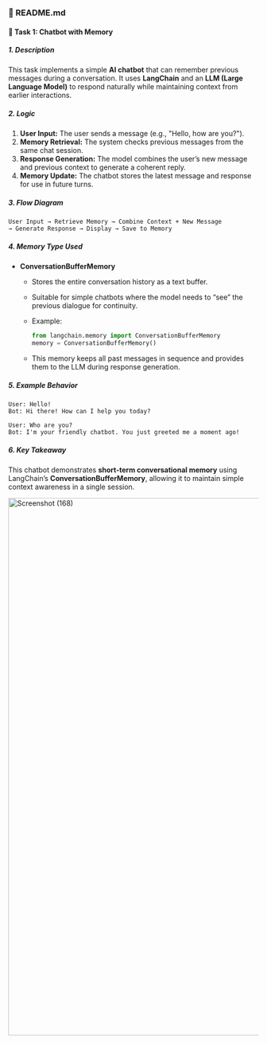 ### 📘 README.md

#### 🧩 **Task 1: Chatbot with Memory**

##### **1. Description**

This task implements a simple **AI chatbot** that can remember previous messages during a conversation. It uses **LangChain** and an **LLM (Large Language Model)** to respond naturally while maintaining context from earlier interactions.

##### **2. Logic**

1. **User Input:** The user sends a message (e.g., "Hello, how are you?").
2. **Memory Retrieval:** The system checks previous messages from the same chat session.
3. **Response Generation:** The model combines the user’s new message and previous context to generate a coherent reply.
4. **Memory Update:** The chatbot stores the latest message and response for use in future turns.

##### **3. Flow Diagram**

```
User Input → Retrieve Memory → Combine Context + New Message 
→ Generate Response → Display → Save to Memory
```

##### **4. Memory Type Used**

* **ConversationBufferMemory**

  * Stores the entire conversation history as a text buffer.
  * Suitable for simple chatbots where the model needs to “see” the previous dialogue for continuity.
  * Example:

    ```python
    from langchain.memory import ConversationBufferMemory
    memory = ConversationBufferMemory()
    ```
  * This memory keeps all past messages in sequence and provides them to the LLM during response generation.

##### **5. Example Behavior**

```
User: Hello!
Bot: Hi there! How can I help you today?

User: Who are you?
Bot: I'm your friendly chatbot. You just greeted me a moment ago!
```

##### **6. Key Takeaway**

This chatbot demonstrates **short-term conversational memory** using LangChain’s **ConversationBufferMemory**, allowing it to maintain simple context awareness in a single session.


<img width="1920" height="1080" alt="Screenshot (168)" src="https://github.com/user-attachments/assets/fffe8017-883a-4c28-840d-f5a93417ac24" />
